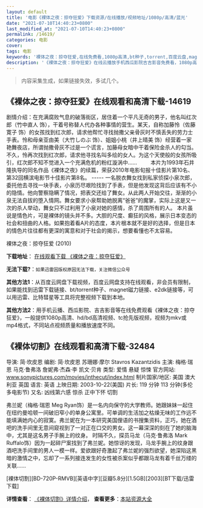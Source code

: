 ```yaml
---
layout: default
title: '电影《裸体之夜：掠夺狂爱》下载资源/在线播放/视频地址/1080p/高清/蓝光'
date: "2021-07-10T14:40:23+0800"
last_modified_at: "2021-07-10T14:40:23+0800"
permalink: /14619/
categories: 电影
cover:
tags: 电影
keywords: '裸体之夜：掠夺狂爱,在线免费看,1080p高清,bt种子,torrent,百度云盘,magnet,磁力链,迅雷下载资源'
description: '《裸体之夜：掠夺狂爱》在线云播放手机西瓜影院吉吉影音免费看，1080p高清bd/hd未删减完整版和tc抢先枪版，mkv/mp4格式，附带bt/torrent种子、magnet/磁力链、百度云盘、网盘资源迅雷下载链接'
---
```


>内容采集生成，如果链接失效，多试几个。


## 《裸体之夜：掠夺狂爱》在线观看和高清下载-14619

剧情介绍：在充满腐败气息的破落街区，居住着一个平凡无奇的男子，他名叫红次郎（竹中直人 饰），干着号称替人代办各种事情的营生。某天，自称加藤怜（佐藤寛子 饰）的女孩找到红次郎，请求他帮忙寻找抛撒父亲骨灰时不慎丢失的劳力士手表。怜和母亲亚由美（大竹しのぶ 饰）、姐姐小桃（井上晴美 饰）经营着一家艳舞夜店，所谓抛撒骨灰不过是一个谎言，加藤母女暗中干着保险金杀人的勾当。不久，怜再次找到红次郎，请求他寻找名叫多绘的女人。为这个天使般的女孩所吸引，红次郎不知不觉进入一个充满危机的粉红漩涡中……  　　本片为1993年石井隆执导的同名作品《裸体之夜》的续篇，荣获2010年电影旬报十佳影片第10名、第32回横滨电影节十佳影片第8名。 ----- 一名脱衣舞女找到私家侦探小泉次郎，委托他去寻找一块手表，小泉历尽艰险找到了手表，但是他发现这背后应该有不小的隐情。他向警察隐瞒了情况，把表交还给了舞女。从此两人开始交往，渐渐的小泉无法自拔的堕入情网。舞女要求小泉帮助她脱离“爸爸”的魔掌，实际上这是又一次的杀人举动，舞女只不过利用了小泉对她的感情，杀了周围所有的人。   本片虽说是情色片，可是裸体的镜头并不多。大胆的尺度、癫狂的风格，展示日本变态的社会和扭曲的人格。如果抱着看A片的态度，本片根本就不是好的选择，但是日本的情色片往往都有更深的寓意和对于社会的揭示，想要看懂也不太容易。


裸体之夜：掠夺狂爱 (2010)

**下载地址**： [在线观看下载 《裸体之夜：掠夺狂爱》](https://www.btbtdy.me/btdy/dy5134.html) 


**无法下载?**：`如果迅雷因版权原因无法下载，关注微信公众号 `

**其他方法1**：从百度云网盘下载视频，百度云网盘支持在线观看，非会员有限制，如果能找到迅雷下载链接、bt/torrent种子、magnet磁力链接、e2dk链接等，可以用迅雷、比特彗星等工具将完整视频下载到本地。

**其他方法2**：用手机云播、西瓜影院、吉吉影音等在线免费观看《裸体之夜：掠夺狂爱》，一般提供1080p高清、hd/bd高清视频、tc抢先版视频，视频为mkv或mp4格式，不同站点视频质量和播放速度不同。


## 《裸体切割》在线观看和高清下载-32484

导演: 简·坎皮恩 编剧: 简·坎皮恩 苏珊娜·摩尔 Stavros Kazantzidis 主演: 梅格·瑞恩 马克·鲁弗洛 詹妮弗·杰森·李 凯文·贝肯 类型: 爱情 悬疑 惊悚 官方网站: www.sonypictures.com/movies/inthecut/index.html 制片国家/地区: 美国 澳大利亚 英国 语言: 英语 上映日期: 2003-10-22(美国) 片长: 119 分钟 113 分钟(多伦多电影节) 又名: 凶线第六感 惊杀 正中下怀 切割

弗兰妮（梅格·瑞恩 Meg Ryan饰）是一名内向保守的大学教师。她跟妹妹一起住在纽约曼哈顿一间破旧窄小的单身公寓里。可单调的生活加之枯燥无味的工作远不能填满她内心的寂寞。弗兰妮在为一本研究美国俚语的书搜集资料，正巧，她在酒吧的洗手间里无意间窥视到了一对正在口交的男女。这一幕深深的刻在了她的脑海中，尤其是这名男子手腕上的纹身。 时隔不久，探员马龙（马克·鲁弗洛 Mark Ruffalo饰）因为一起碎尸案找到了弗兰妮。她惊讶的发现，马龙手腕上的纹身跟酒吧洗手间里的男人一模一样。爱欲跟好奇激起了弗兰妮的强烈欲望，她深陷这黑暗的激情之中，忘却了一系列接连发生的女性被杀案似乎都跟马龙有着千丝万缕的关联……


[裸体切割][BD-720P-RMVB][英语中字][豆瓣5.8分][1.5GB][2003][BT下载/迅雷下载]

**详情查看**： [《裸体切割》详情介绍](/movie/32484/)， **查看更多**：[本站资源大全](/movie/t/all/)

